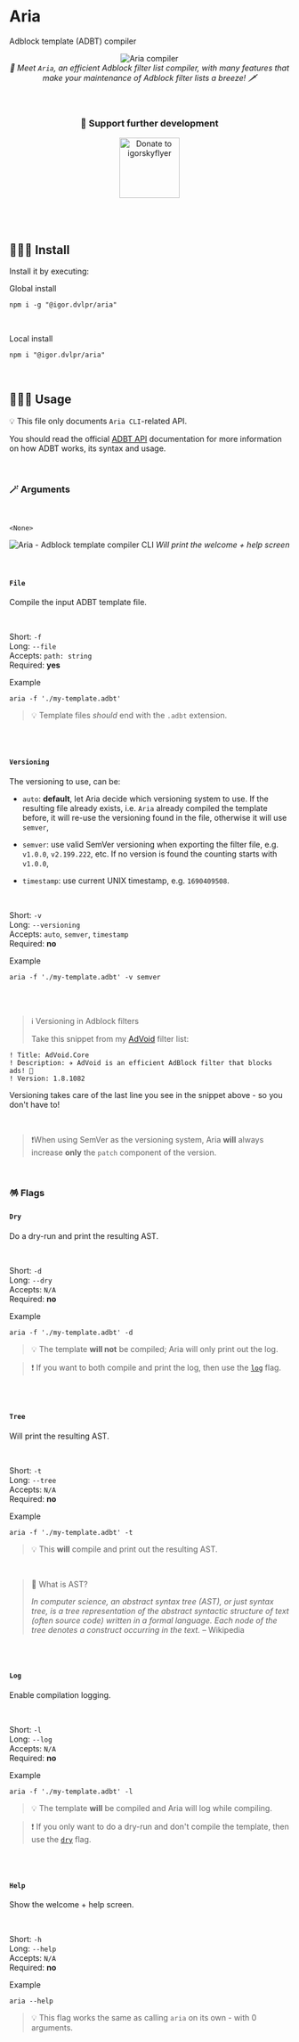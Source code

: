 # Aria

Adblock template (ADBT) compiler

<div align="center">
	<img src="https://raw.githubusercontent.com/igorskyflyer/npm-adblock-aria-compiler/main/assets/aria.png" alt="Aria compiler">
	<br>
<em>🧬 Meet <code>Aria</code>, an efficient Adblock filter list compiler, with many features that make your maintenance of Adblock filter lists a breeze! 🗡</em>
</div>

<br>
<br>

<div align="center">
<h3>💖 Support further development</h3>
<a href="https://ko-fi.com/igorskyflyer" target="_blank"><img src="https://raw.githubusercontent.com/igorskyflyer/igorskyflyer/main/assets/ko-fi.png" alt="Donate to igorskyflyer" width="108"></a>
</div>

<br>
<br>
<br>

## 🕵🏼‍♂️ Install

Install it by executing:

Global install

```shell
npm i -g "@igor.dvlpr/aria"
```

<br>

Local install

```shell
npm i "@igor.dvlpr/aria"
```

<br>

## 🤹🏼‍♂️ Usage

💡 This file only documents `Aria CLI`-related API.

You should read the official [ADBT API](https://github.com/igorskyflyer/file-formats/tree/main/adbt) documentation for more information on how ADBT works, its syntax and usage.

<br>

### 🪄 Arguments

<br>

`<None>`

<div align="center">
	<img src="https://raw.githubusercontent.com/igorskyflyer/npm-adblock-aria-compiler/main/assets/screenshots/aria-cli.png" alt="Aria - Adblock template compiler CLI">
<em>Will print the welcome + help screen</em>
</div>

<br>
<br>

#### `File`

Compile the input ADBT template file.

<br>

Short: `-f`  
Long: `--file`  
Accepts: `path: string`  
Required: **yes**

Example

```shell
aria -f './my-template.adbt'
```

> 💡 Template files _should_ end with the `.adbt` extension.

<br>
<br>

#### `Versioning`

The versioning to use, can be:

- `auto`: **default**, let Aria decide which versioning system to use.
  If the resulting file already exists, i.e. `Aria` already compiled the template before, it will re-use the versioning found in the file, otherwise it will use `semver`,

- `semver`: use valid SemVer versioning when exporting the filter file, e.g. `v1.0.0`, `v2.199.222`, etc. If no version is found the counting starts with `v1.0.0`,

- `timestamp`: use current UNIX timestamp, e.g. `1690409508`.

<br>

Short: `-v`  
Long: `--versioning`  
Accepts: `auto`, `semver`, `timestamp`  
Required: **no**

Example

```shell
aria -f './my-template.adbt' -v semver
```

<br>
<br>

> ℹ️ Versioning in Adblock filters
>
> Take this snippet from my [AdVoid](https://github.com/igorskyflyer/ad-void) filter list:

```
! Title: AdVoid.Core
! Description: ✈ AdVoid is an efficient AdBlock filter that blocks ads! 👾
! Version: 1.8.1082
```

Versioning takes care of the last line you see in the snippet above - so you don't have to!

<br>

> ❗When using SemVer as the versioning system, Aria **will** always increase **only** the `patch` component of the version.

<br>

### 🪅 Flags

#### `Dry`

Do a dry-run and print the resulting AST.

<br>

Short: `-d`  
Long: `--dry`  
Accepts: `N/A`  
Required: **no**

Example

```shell
aria -f './my-template.adbt' -d
```

> 💡 The template **will not** be compiled; Aria will only print out the log.

> ❗ If you want to both compile and print the log, then use the [`log`](#log) flag.

<br>
<br>

#### `Tree`

Will print the resulting AST.

<br>

Short: `-t`  
Long: `--tree`  
Accepts: `N/A`  
Required: **no**

Example

```shell
aria -f './my-template.adbt' -t
```

> 💡 This **will** compile and print out the resulting AST.

<br>

> 🤔 What is AST?
>
> _In computer science, an abstract syntax tree (AST), or just syntax tree, is a tree representation of the abstract syntactic structure of text (often source code) written in a formal language. Each node of the tree denotes a construct occurring in the text._ – Wikipedia

<br>
<br>

#### `Log`

Enable compilation logging.

<br>

Short: `-l`  
Long: `--log`  
Accepts: `N/A`  
Required: **no**

Example

```shell
aria -f './my-template.adbt' -l
```

> 💡 The template **will** be compiled and Aria will log while compiling.

> ❗ If you only want to do a dry-run and don't compile the template, then use the [`dry`](#dry) flag.

<br>
<br>

#### `Help`

Show the welcome + help screen.

<br>

Short: `-h`  
Long: `--help`  
Accepts: `N/A`  
Required: **no**

Example

```shell
aria --help
```

> 💡 This flag works the same as calling `aria` on its own - with 0 arguments.
